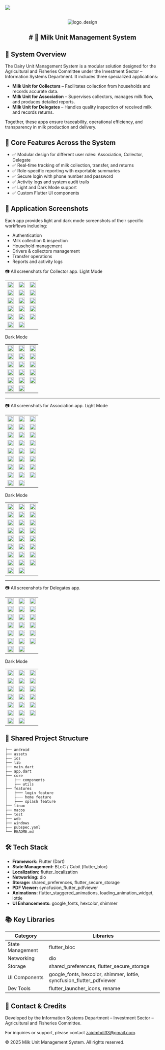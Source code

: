 ![](https://img.shields.io/badge/build-1.0.0+1-brightgreen)

<br />
<div align="center">
  <img alt='logo_design' src='screen_shots/collector/cover.png'/>
  <h2 align="center"># 🥛 Milk Unit Management System</h2>
</div>


## 🧩 System Overview

The Dairy Unit Management System is a modular solution designed for the Agricultural and Fisheries Committee under the Investment Sector – Information Systems Department. It includes three specialized applications:

- **Milk Unit for Collectors** – Facilitates collection from households and records accurate data.
- **Milk Unit for Association** – Supervises collectors, manages milk flow, and produces detailed reports.
- **Milk Unit for Delegates** – Handles quality inspection of received milk and records returns.

Together, these apps ensure traceability, operational efficiency, and transparency in milk production and delivery.

## 🚀 Core Features Across the System

- ✅ Modular design for different user roles: Association, Collector, Delegate
- ✅ Real-time tracking of milk collection, transfer, and returns
- ✅ Role-specific reporting with exportable summaries
- ✅ Secure login with phone number and password
- ✅ Activity logs and system audit trails
- ✅ Light and Dark Mode support
- ✅ Custom Flutter UI components

## 📱 Application Screenshots

Each app provides light and dark mode screenshots of their specific workflows including:

- Authentication
- Milk collection & inspection
- Household management
- Drivers & collectors management
- Transfer operations
- Reports and activity logs


📷 All screenshots for Collector app.
Light Mode
<table>
<tr>
<td><img src="screen_shots/collector/splash.jpg" width="100%"/></td>
<td><img src="screen_shots/collector/auth.jpg" width="100%"/></td>
<td><img src="screen_shots/collector/home.jpg" width="100%"/></td>
</tr>
<tr>
<td><img src="screen_shots/collector/add_family.jpg.jpg" width="100%"/></td>
<td><img src="screen_shots/collector/add_family2.jpg" width="100%"/></td>
<td><img src="screen_shots/collector/family.jpg" width="100%"/></td>
</tr>
<tr>
<td><img src="screen_shots/collector/edite_family.jpg" width="100%"/></td>
<td><img src="screen_shots/collector/edite_gathring_milk.jpg" width="100%"/></td>
<td><img src="screen_shots/collector/family_details.jpg" width="100%"/></td>
</tr>
<tr>
<td><img src="screen_shots/collector/notification.jpg" width="100%"/></td>
<td><img src="screen_shots/collector/gathring_milk.jpg" width="100%"/></td>
<td><img src="screen_shots/collector/gathring_milk2.jpg" width="100%"/></td>
</tr>
<tr>
<td><img src="screen_shots/collector/setting.jpg" width="100%"/></td>
<td><img src="screen_shots/collector/process.jpg" width="100%"/></td>
<td><img src="screen_shots/collector/process_details.jpg" width="100%"/></td>
</tr>
<tr>
<td><img src="screen_shots/collector/report.jpg" width="100%"/></td>
<td><img src="screen_shots/collector/report_details.jpg" width="100%"/></td>
</tr>
</table>

Dark Mode
<table>
<tr>
<td><img src="screen_shots/collector/splash_dark.jpg" width="100%"/></td>
<td><img src="screen_shots/collector/auth_dark.jpg" width="100%"/></td>
<td><img src="screen_shots/collector/home_dark.jpg" width="100%"/></td>
</tr>
<tr>
<td><img src="screen_shots/collector/add_family_dark.jpg" width="100%"/></td>
<td><img src="screen_shots/collector/add_family2_dark.jpg" width="100%"/></td>
<td><img src="screen_shots/collector/family_dark.jpg" width="100%"/></td>
</tr>
<tr>
<td><img src="screen_shots/collector/edite_family_dark.jpg" width="100%"/></td>
<td><img src="screen_shots/collector/gathring_milk_dark.jpg.jpg" width="100%"/></td>
<td><img src="screen_shots/collector/family_details_dark.jpg" width="100%"/></td>
</tr>
<tr>
<td><img src="screen_shots/collector/notification_dark.jpg" width="100%"/></td>
<td><img src="screen_shots/collector/gathring_milk_dark.jpg" width="100%"/></td>
<td><img src="screen_shots/collector/gathring_milk2_dark.jpg" width="100%"/></td>
</tr>
<tr>
<td><img src="screen_shots/collector/setting_dark.jpg" width="100%"/></td>
<td><img src="screen_shots/collector/process_dark.jpg" width="100%"/></td>
<td><img src="screen_shots/collector/process_details_dark.jpg" width="100%"/></td>
</tr>
<tr>
<td><img src="screen_shots/collector/report_dark.jpg" width="100%"/></td>
<td><img src="screen_shots/collector/seport_details_dark.jpg" width="100%"/></td>
</tr>
</table>

---

📷 All screenshots for Association app.
Light Mode
<table>
<tr>
<td><img src="screen_shots/association/splash.jpg" width="100%"/></td>
<td><img src="screen_shots/association/auth.jpg" width="100%"/></td>
<td><img src="screen_shots/association/home.jpg" width="100%"/></td>
</tr>
<tr>
<td><img src="screen_shots/association/add_collector.jpg" width="100%"/></td>
<td><img src="screen_shots/association/add_driver.jpg" width="100%"/></td>
<td><img src="screen_shots/association/add_driver2.jpg" width="100%"/></td>
</tr>
<tr>
<td><img src="screen_shots/association/add_gathring_milk.jpg" width="100%"/></td>
<td><img src="screen_shots/association/add_transfer.jpg" width="100%"/></td>
<td><img src="screen_shots/association/change_password.jpg" width="100%"/></td>
</tr>
<tr>
<td><img src="screen_shots/association/collector.jpg" width="100%"/></td>
<td><img src="screen_shots/association/collector_details.jpg" width="100%"/></td>
<td><img src="screen_shots/association/driver.jpg" width="100%"/></td>
</tr>
<tr>
<td><img src="screen_shots/association/edite_collector.jpg" width="100%"/></td>
<td><img src="screen_shots/association/edite_driver.jpg" width="100%"/></td>
<td><img src="screen_shots/association/edite_gathring_milk.jpg" width="100%"/></td>
</tr>
<tr>
<td><img src="screen_shots/association/edite_transfer_milk.jpg" width="100%"/></td>
<td><img src="screen_shots/association/gathring_milk.jpg" width="100%"/></td>
<td><img src="screen_shots/association/gathring_milk_Details.jpg" width="100%"/></td>
</tr>
<tr>
<td><img src="screen_shots/association/notification.jpg" width="100%"/></td>
<td><img src="screen_shots/association/report.jpg" width="100%"/></td>
<td><img src="screen_shots/association/return.jpg" width="100%"/></td>
</tr>
<tr>
<td><img src="screen_shots/association/return_details.jpg" width="100%"/></td>
<td><img src="screen_shots/association/setting.jpg" width="100%"/></td>
<td><img src="screen_shots/association/transfer_milk.jpg" width="100%"/></td>
</tr>
<tr>
<td><img src="screen_shots/association/edite_transfer_milk.jpg" width="100%"/></td>
<td><img src="screen_shots/association/reprt_details.jpg" width="100%"/></td>
</tr>
</table>

Dark Mode
<table>
<tr>
<td><img src="screen_shots/association/splash_dark.jpg" width="100%"/></td>
<td><img src="screen_shots/association/auth_dark.jpg" width="100%"/></td>
<td><img src="screen_shots/association/home_dark.jpg" width="100%"/></td>
</tr>
<tr>
<td><img src="screen_shots/association/add_collector_dark.jpg" width="100%"/></td>
<td><img src="screen_shots/association/add_driver_dark.jpg" width="100%"/></td>
<td><img src="screen_shots/association/add_driver2_dark.jpg" width="100%"/></td>
</tr>
<tr>
<td><img src="screen_shots/association/add_gathring_milk_dark.jpg" width="100%"/></td>
<td><img src="screen_shots/association/add_transfer_milk_dark.jpg" width="100%"/></td>
<td><img src="screen_shots/association/change_password_dark.jpg" width="100%"/></td>
</tr>
<tr>
<td><img src="screen_shots/association/collector_dark.jpg" width="100%"/></td>
<td><img src="screen_shots/association/collector_details_Dark.jpg" width="100%"/></td>
<td><img src="screen_shots/association/driver_Dark.jpg" width="100%"/></td>
</tr>
<tr>
<td><img src="screen_shots/association/edite_collector_dark.jpg" width="100%"/></td>
<td><img src="screen_shots/association/edite_driver_dark.jpg" width="100%"/></td>
<td><img src="screen_shots/association/edite_gathring_milk_dark.jpg" width="100%"/></td>
</tr>
<tr>
<td><img src="screen_shots/association/edite_transfer_milk_dark.jpg" width="100%"/></td>
<td><img src="screen_shots/association/gathring_milk_dark.jpg" width="100%"/></td>
<td><img src="screen_shots/association/gathring_milk_details_dark.jpg" width="100%"/></td>
</tr>
<tr>
<td><img src="screen_shots/association/notification_dark.jpg" width="100%"/></td>
<td><img src="screen_shots/association/report_dark.jpg" width="100%"/></td>
<td><img src="screen_shots/association/return_dark.jpg" width="100%"/></td>
</tr>
<tr>
<td><img src="screen_shots/association/retur_details_dark.jpg" width="100%"/></td>
<td><img src="screen_shots/association/setting_dark.jpg" width="100%"/></td>
<td><img src="screen_shots/association/transfer_milk_dark.jpg" width="100%"/></td>
</tr>
<tr>
<td><img src="screen_shots/association/transfer_milk_details_dark.jpg" width="100%"/></td>
<td><img src="screen_shots/association/report_details_dark.jpg" width="100%"/></td>
</tr>
</table>

---

📷 All screenshots for Delegates app.

<table>
<tr>
<td><img src="screen_shots/delegate/splash.jpg" width="100%"/></td>
<td><img src="screen_shots/delegate/auth.jpg" width="100%"/></td>
<td><img src="screen_shots/delegate/home.jpg" width="100%"/></td>
</tr>
<tr>
<td><img src="screen_shots/delegate/add_receipt_milk.jpg" width="100%"/></td>
<td><img src="screen_shots/delegate/add_receipt_milk2.jpg" width="100%"/></td>
<td><img src="screen_shots/delegate/add_receipt_milk3.jpg" width="100%"/></td>
</tr>
<tr>
<td><img src="screen_shots/delegate/add_return.jpg" width="100%"/></td>
<td><img src="screen_shots/delegate/notification.jpg" width="100%"/></td>
<td><img src="screen_shots/delegate/change_password.jpg" width="100%"/></td>
</tr>
<tr>
<td><img src="screen_shots/delegate/edite_receipt_milk.jpg" width="100%"/></td>
<td><img src="screen_shots/delegate/edite_return.jpg" width="100%"/></td>
<td><img src="screen_shots/delegate/gathring_milk.jpg" width="100%"/></td>
</tr>

<tr>
<td><img src="screen_shots/delegate/receipt_milk_details.jpg" width="100%"/></td>
<td><img src="screen_shots/delegate/report.jpg" width="100%"/></td>
<td><img src="screen_shots/delegate/report_details.jpg" width="100%"/></td>
</tr>
<tr>
<td><img src="screen_shots/delegate/return.jpg" width="100%"/></td>
<td><img src="screen_shots/delegate/return_details.jpg" width="100%"/></td>
<td><img src="screen_shots/delegate/return_type.jpg" width="100%"/></td>
</tr>
<tr>
<td><img src="screen_shots/delegate/receipt-milk.jpg" width="100%"/></td>
<td><img src="screen_shots/delegate/setting.jpg" width="100%"/></td>

</tr>
</table>

Dark Mode

<table>
<tr>
<td><img src="screen_shots/delegate/splash_dark.jpg" width="100%"/></td>
<td><img src="screen_shots/delegate/auth_dark.jpg" width="100%"/></td>
<td><img src="screen_shots/delegate/home_dark.jpg" width="100%"/></td>
</tr>
<tr>
<td><img src="screen_shots/delegate/add_receipt_milk3_dark.jpg" width="100%"/></td>
<td><img src="screen_shots/delegate/add_receipt_milk_2dark.jpg" width="100%"/></td>
<td><img src="screen_shots/delegate/add_receipt_milk_dark.jpg" width="100%"/></td>
</tr>
<tr>
<td><img src="screen_shots/delegate/add_return_dark.jpg" width="100%"/></td>
<td><img src="screen_shots/delegate/notification_dark.jpg" width="100%"/></td>
<td><img src="screen_shots/delegate/change_password_dark.jpg" width="100%"/></td>
</tr>
<tr>
<td><img src="screen_shots/delegate/edite_return_dark.jpg" width="100%"/></td>
<td><img src="screen_shots/delegate/edit_receipt_milk_dark.jpg" width="100%"/></td>
<td><img src="screen_shots/delegate/gathring_milk_dark.jpg" width="100%"/></td>
</tr>
<tr>
<td><img src="screen_shots/delegate/receipt_milk_details_dark.jpg" width="100%"/></td>
<td><img src="screen_shots/delegate/report_dark.jpg" width="100%"/></td>
<td><img src="screen_shots/delegate/report_details_darl.jpg" width="100%"/></td>
</tr>
<tr>
<td><img src="screen_shots/delegate/return_dark.jpg" width="100%"/></td>
<td><img src="screen_shots/delegate/return_details_dark.jpg" width="100%"/></td>
<td><img src="screen_shots/delegate/return_type_dark.jpg" width="100%"/></td>
</tr>
<tr>
<td><img src="screen_shots/delegate/receipt_milk_dark.jpg" width="100%"/></td>
<td><img src="screen_shots/delegate/setting_dark.jpg" width="100%"/></td>
</tr>
</table>





## 🧱 Shared Project Structure

```
├── android
├── assets
├── ios
├── lib
├── main.dart
├── app.dart
├── core
│   ├── components
│   ├── utils
├── features
│   ├─── login feature
│   ├─── home feature
│   ├─── splash feature
├── linux
├── macos
├── test
├── web
├── windows
├── pubspec.yaml
└── README.md
```


## 🛠️ Tech Stack

- **Framework:** Flutter (Dart)
- **State Management:** BLoC / Cubit (flutter_bloc)
- **Localization:** flutter_localization
- **Networking:** dio
- **Storage:** shared_preferences, flutter_secure_storage
- **PDF Viewer:** syncfusion_flutter_pdfviewer
- **Animations:** flutter_staggered_animations, loading_animation_widget, lottie
- **UI Enhancements:** google_fonts, hexcolor, shimmer

## 📚 Key Libraries

| Category          | Libraries                                         |
|-------------------|--------------------------------------------------|
| State Management   | flutter_bloc                                     |
| Networking        | dio                                              |
| Storage           | shared_preferences, flutter_secure_storage       |
| UI Components     | google_fonts, hexcolor, shimmer, lottie, syncfusion_flutter_pdfviewer |
| Dev Tools         | flutter_launcher_icons, rename                   |



## 📩 Contact & Credits
Developed by the Information Systems Department – Investment Sector – Agricultural and Fisheries Committee.

For inquiries or support, please contact zaidmhdi33@gmail.com.


© 2025 Milk Unit Management System. All rights reserved.
